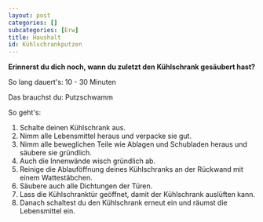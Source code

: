 ```yaml
---
layout: post
categories: []
subcategories: [Erw]
title: Haushalt
id: Kühlschrankputzen
---
```

**Erinnerst du dich noch, wann du zuletzt den Kühlschrank gesäubert hast?**

So lang dauert's: 10 - 30 Minuten

Das brauchst du: Putzschwamm

So geht's:
1. Schalte deinen Kühlschrank aus.
2. Nimm alle Lebensmittel heraus und verpacke sie gut. 
3. Nimm alle beweglichen Teile wie Ablagen und Schubladen heraus und säubere sie gründlich. 
4. Auch die Innenwände wisch gründlich ab. 
5. Reinige die Ablauföffnung deines Kühlschranks an der Rückwand mit einem Wattestäbchen.
6. Säubere auch alle Dichtungen der Türen. 
7. Lass die Kühlschranktür geöffnet, damit der Kühlschrank auslüften kann. 
8. Danach schaltest du den Kühlschrank erneut ein und räumst die Lebensmittel ein. 


